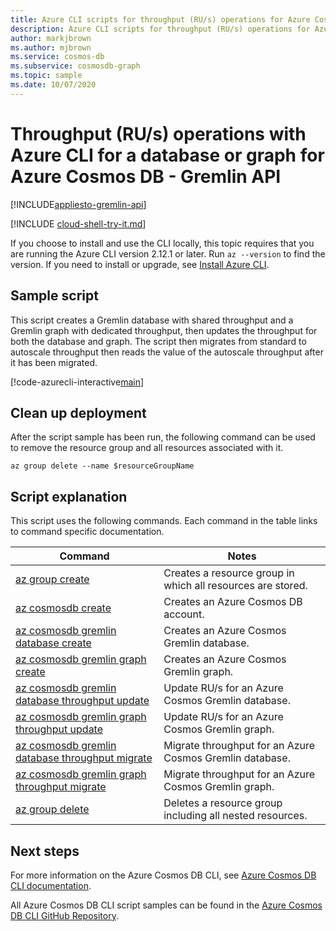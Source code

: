 ```yaml
---
title: Azure CLI scripts for throughput (RU/s) operations for Azure Cosmos DB Gremlin API resources
description: Azure CLI scripts for throughput (RU/s) operations for Azure Cosmos DB Gremlin API resources
author: markjbrown
ms.author: mjbrown
ms.service: cosmos-db
ms.subservice: cosmosdb-graph
ms.topic: sample
ms.date: 10/07/2020
---
```


# Throughput (RU/s) operations with Azure CLI for a database or graph for Azure Cosmos DB - Gremlin API
[!INCLUDE[appliesto-gremlin-api](includes/appliesto-gremlin-api.md)]

[!INCLUDE [cloud-shell-try-it.md](../../../../../includes/cloud-shell-try-it.md)]

If you choose to install and use the CLI locally, this topic requires that you are running the Azure CLI version 2.12.1 or later. Run `az --version` to find the version. If you need to install or upgrade, see [Install Azure CLI](/cli/azure/install-azure-cli).

## Sample script

This script creates a Gremlin database with shared throughput and a Gremlin graph with dedicated throughput, then updates the throughput for both the database and graph. The script then migrates from standard to autoscale throughput then reads the value of the autoscale throughput after it has been migrated.

[!code-azurecli-interactive[main](../../../../../cli_scripts/cosmosdb/gremlin/throughput.sh "Throughput operations for a Gremlin database and graph.")]

## Clean up deployment

After the script sample has been run, the following command can be used to remove the resource group and all resources associated with it.

```azurecli-interactive
az group delete --name $resourceGroupName
```

## Script explanation

This script uses the following commands. Each command in the table links to command specific documentation.

| Command | Notes |
|---|---|
| [az group create](/cli/azure/group#az-group-create) | Creates a resource group in which all resources are stored. |
| [az cosmosdb create](/cli/azure/cosmosdb#az-cosmosdb-create) | Creates an Azure Cosmos DB account. |
| [az cosmosdb gremlin database create](/cli/azure/cosmosdb/gremlin/database#az-cosmosdb-gremlin-database-create) | Creates an Azure Cosmos Gremlin database. |
| [az cosmosdb gremlin graph create](/cli/azure/cosmosdb/gremlin/graph#az-cosmosdb-gremlin-graph-create) | Creates an Azure Cosmos Gremlin graph. |
| [az cosmosdb gremlin database throughput update](/cli/azure/cosmosdb/gremlin/database/throughput#az-cosmosdb-gremlin-database-throughput-update) | Update RU/s for an Azure Cosmos Gremlin database. |
| [az cosmosdb gremlin graph throughput update](/cli/azure/cosmosdb/gremlin/graph/throughput#az-cosmosdb-gremlin-graph-throughput-update) | Update RU/s for an Azure Cosmos Gremlin graph. |
| [az cosmosdb gremlin database throughput migrate](/cli/azure/cosmosdb/gremlin/database/throughput#az_cosmosdb_gremlin_database_throughput_migrate) | Migrate throughput for an Azure Cosmos Gremlin database. |
| [az cosmosdb gremlin graph throughput migrate](/cli/azure/cosmosdb/gremlin/graph/throughput#az_cosmosdb_gremlin_graph_throughput_migrate) | Migrate throughput for an Azure Cosmos Gremlin graph. |
| [az group delete](/cli/azure/resource#az-resource-delete) | Deletes a resource group including all nested resources. |

## Next steps

For more information on the Azure Cosmos DB CLI, see [Azure Cosmos DB CLI documentation](/cli/azure/cosmosdb).

All Azure Cosmos DB CLI script samples can be found in the [Azure Cosmos DB CLI GitHub Repository](https://github.com/Azure-Samples/azure-cli-samples/tree/master/cosmosdb).
